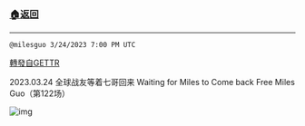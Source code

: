 ###  [:house:返回](README.md)
---


`@milesguo 3/24/2023 7:00 PM UTC`

[轉發自GETTR](https://gettr.com/post/p2cg628d6fd)

2023.03.24 全球战友等着七哥回来 Waiting for Miles to Come back   Free Miles Guo（第122场）

![img](https://media.gettr.com/group3/origin/2023/03/21/03/6a51bde7-2cc5-ed01-3cd9-dc96287725a2/6383d6c383a688bc0ce747d8282e44b3.jpeg)
